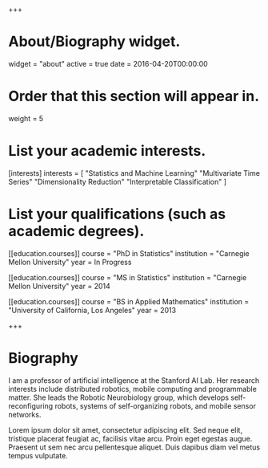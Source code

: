 +++
# About/Biography widget.
widget = "about"
active = true
date = 2016-04-20T00:00:00

# Order that this section will appear in.
weight = 5

# List your academic interests.
[interests]
  interests = [
    "Statistics and Machine Learning"
    "Multivariate Time Series"
    "Dimensionality Reduction"
    "Interpretable Classification"
  ]

# List your qualifications (such as academic degrees).
[[education.courses]]
  course = "PhD in Statistics"
  institution = "Carnegie Mellon University"
  year = In Progress

[[education.courses]]
  course = "MS in Statistics"
  institution = "Carnegie Mellon University"
  year = 2014

[[education.courses]]
  course = "BS in Applied Mathematics"
  institution = "University of California, Los Angeles"
  year = 2013
 
+++

# Biography

I am a professor of artificial intelligence at the Stanford AI Lab. Her research interests include distributed robotics, mobile computing and programmable matter. She leads the Robotic Neurobiology group, which develops self-reconfiguring robots, systems of self-organizing robots, and mobile sensor networks.

Lorem ipsum dolor sit amet, consectetur adipiscing elit. Sed neque elit, tristique placerat feugiat ac, facilisis vitae arcu. Proin eget egestas augue. Praesent ut sem nec arcu pellentesque aliquet. Duis dapibus diam vel metus tempus vulputate. 
